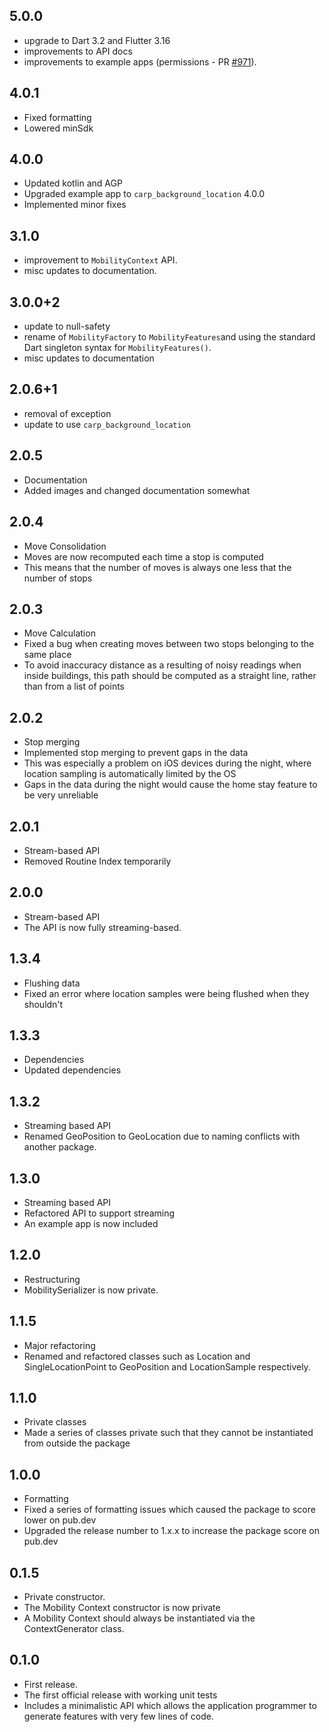 ## 5.0.0

- upgrade to Dart 3.2 and Flutter 3.16
- improvements to API docs
- improvements to example apps (permissions - PR [#971](https://github.com/cph-cachet/flutter-plugins/pull/971)).

## 4.0.1

- Fixed formatting
- Lowered minSdk

## 4.0.0

- Updated kotlin and AGP
- Upgraded example app to `carp_background_location` 4.0.0
- Implemented minor fixes

## 3.1.0

- improvement to `MobilityContext` API.
- misc updates to documentation.

## 3.0.0+2

- update to null-safety
- rename of `MobilityFactory` to `MobilityFeatures`and using the standard Dart singleton syntax for `MobilityFeatures()`.
- misc updates to documentation

## 2.0.6+1

- removal of exception
- update to use `carp_background_location`

## 2.0.5

- Documentation
- Added images and changed documentation somewhat

## 2.0.4

- Move Consolidation
- Moves are now recomputed each time a stop is computed
- This means that the number of moves is always one less that the number of stops

## 2.0.3

- Move Calculation
- Fixed a bug when creating moves between two stops belonging to the same place
- To avoid inaccuracy distance as a resulting of noisy readings when inside buildings, this path should be computed as a straight line, rather than from a list of points

## 2.0.2

- Stop merging
- Implemented stop merging to prevent gaps in the data
- This was especially a problem on iOS devices during the night, where location sampling is automatically limited by the OS
- Gaps in the data during the night would cause the home stay feature to be very unreliable

## 2.0.1

- Stream-based API
- Removed Routine Index temporarily

## 2.0.0

- Stream-based API
- The API is now fully streaming-based.

## 1.3.4

- Flushing data
- Fixed an error where location samples were being flushed when they shouldn't

## 1.3.3

- Dependencies
- Updated dependencies

## 1.3.2

- Streaming based API
- Renamed GeoPosition to GeoLocation due to naming conflicts with another package.

## 1.3.0

- Streaming based API
- Refactored API to support streaming
- An example app is now included

## 1.2.0

- Restructuring
- MobilitySerializer is now private.

## 1.1.5

- Major refactoring
- Renamed and refactored classes such as Location and SingleLocationPoint to GeoPosition and LocationSample respectively.

## 1.1.0

- Private classes
- Made a series of classes private such that they cannot be instantiated from outside the package

## 1.0.0

- Formatting
- Fixed a series of formatting issues which caused the package to score lower on pub.dev
- Upgraded the release number to 1.x.x to increase the package score on pub.dev

## 0.1.5

- Private constructor.
- The Mobility Context constructor is now private
- A Mobility Context should always be instantiated via the ContextGenerator class.

## 0.1.0

- First release.
- The first official release with working unit tests
- Includes a minimalistic API which allows the application programmer to generate features with very few lines of code.
